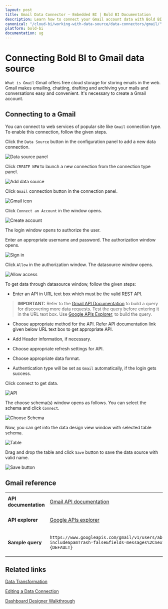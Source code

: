 ```yaml
---
layout: post
title: Gmail Data Connector – Embedded BI | Bold BI Documentation
description: Learn how to connect your Gmail account data with Bold BI Embedded dashboard editor and create data source.
canonical: "/cloud-bi/working-with-data-source/data-connectors/gmail/"
platform: bold-bi
documentation: ug
---
```

   
# Connecting Bold BI to Gmail data source

  `What is Gmail` Gmail offers free cloud storage for storing emails in the web. Gmail makes emailing, chatting, drafting and archiving your mails and conversations easy and convenient. It's necessary to create a Gmail account.

## Connecting to a Gmail 

   You can connect to web services of popular site like `Gmail` connection type. To enable this connection, follow the given steps.

   Click the `Data Source` button in the configuration panel to add a new data connection.
   
   ![Data source panel](/static/assets/embedded/working-with-datasource/data-connectors/images/common/DataSourcesIcon.png)
   
   Click `CREATE NEW` to launch a new connection from the connection type panel. 
   
   ![Add data source](/static/assets/embedded/working-with-datasource/data-connectors/images/common/datasourcebutton.png)

   Click `Gmail` connection button in the connection panel. 

   ![Gmail icon](/static/assets/embedded/working-with-datasource/data-connectors/images/gmail/gmailicon.png)

   Click `Connect an Account` in the window opens.

   ![Create account](/static/assets/embedded/working-with-datasource/data-connectors/images/gmail/createaccount_gmail.png)
   
   The login window opens to authorize the user.
   
   Enter an appropriate username and password. The authorization window opens.

   ![Sign in](/static/assets/embedded/working-with-datasource/data-connectors/images/gmail/gmail.png)

   Click `Allow` in the authorization window. The datasource window opens.

   ![Allow access](/static/assets/embedded/working-with-datasource/data-connectors/images/gmail/allowbuttongmail.png)

   To get data through datasource window, follow the given steps:

   * Enter an API in URL text box which must be the valid REST API.

> **IMPORTANT:** Refer to the [Gmail API Documentation](https://developers.google.com/gmail/api/) to build a query for discovering more data requests. Test the query before entering it in the URL text box. Use [Google APIs Explorer](https://developers.google.com/apis-explorer/#p/gmail/v1//), to build the query.

   * Choose appropriate method for the API. Refer API documentation link given below URL text box to get appropriate API.

   * Add Header information, if necessary.

   * Choose appropriate refresh settings for API.

   * Choose appropriate data format.

   * Authentication type will be set as `Gmail` automatically, if the login gets success.

   Click connect to get data.
   
   ![API](/static/assets/embedded/working-with-datasource/data-connectors/images/gmail/gmailweb.png)

   The choose schema(s) window opens as follows. You can select the schema and click `Connect`.
   
   ![Choose Schema](/static/assets/embedded/working-with-datasource/data-connectors/images/gmail/schemawindow.png)

   Now, you can get into the data design view window with selected table schema.

   ![Table](/static/assets/embedded/working-with-datasource/data-connectors/images/gmail/dataview.png)

   Drag and drop the table and click `Save` button to save the data source with valid name.

   ![Save button](/static/assets/embedded/working-with-datasource/data-connectors/images/gmail/save.png)


## Gmail reference

<table>
<tr>
<td><b>API documentation</b></td>
<td>

[Gmail API documentation](https://developers.google.com/gmail/api/)

</td>
</tr>
<tr>
<td><b>API explorer</b></td>
<td>

[Google APIs explorer](https://developers.google.com/apis-explorer/#p/gmail/v1//)

</td>
</tr>
<tr><td><b>Sample query</b></td>
<td>

`https://www.googleapis.com/gmail/v1/users/abc4052%40gmail.com/messages?includeSpamTrash=false&fields=messages%2CnextPageToken%2CresultSizeEstimate&key={DEFAULT}`

</td>
</tr>
</table>

## Related links
[Data Transformation](/embedded-bi/working-with-data-source/transforming-data/joining-table/)

[Editing a Data Connection](/embedded-bi/working-with-data-source/editing-a-data-connection/)   

[Dashboard Designer Walkthrough](/embedded-bi/getting-started/quick-start/)

   











  
































